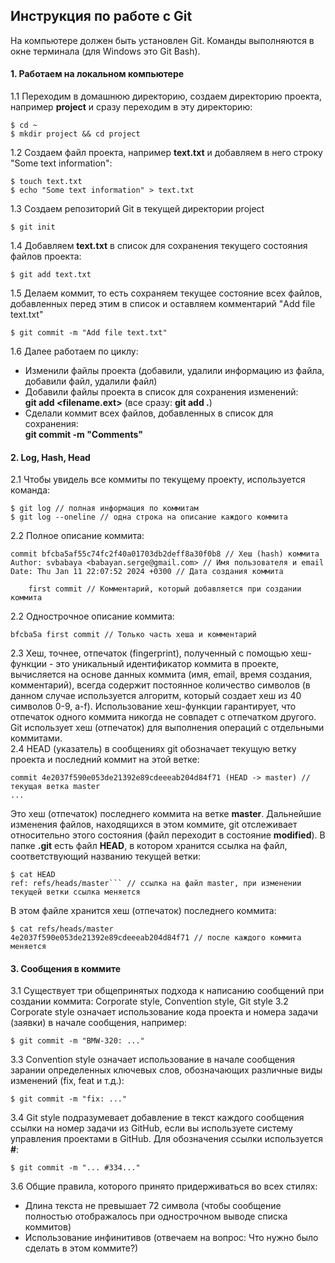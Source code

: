 ## Инструкция по работе с Git
На компьютере должен быть установлен Git. Команды выполняются в окне терминала (для Windows это Git Bash).
#### 1. Работаем на локальном компьютере
1.1 Переходим в домашнюю директорию, создаем директорию проекта, например **project** и сразу переходим в эту директорию:
```
$ cd ~
$ mkdir project && cd project
```
1.2 Создаем файл проекта, например **text.txt** и добавляем в него строку "Some text information":
```
$ touch text.txt
$ echo "Some text information" > text.txt
```
1.3 Создаем репозиторий Git в текущей директории project
```
$ git init
```
1.4 Добавляем **text.txt** в список для сохранения текущего состояния файлов проекта:
```
$ git add text.txt
```
1.5 Делаем коммит, то есть сохраняем текущее состояние всех файлов, добавленных перед этим в список и оставляем комментарий "Add file text.txt"
```
$ git commit -m "Add file text.txt"
```
1.6 Далее работаем по циклу:
* Изменили файлы проекта (добавили, удалили информацию из файла, добавили файл, удалили файл)
* Добавили файлы проекта в список для сохранения изменений:<br>
**git add <filename.ext>** (все сразу: **git add .**)
* Сделали коммит всех файлов, добавленных в список для сохранения:<br>
**git commit -m "Comments"**
#### 2. Log, Hash, Head
2.1 Чтобы увидель все коммиты по текущему проекту, используется команда:
```
$ git log // полная информация по коммитам
$ git log --oneline // одна строка на описание каждого коммита
```
2.2 Полное описание коммита:
```
commit bfcba5af55c74fc2f40a01703db2deff8a30f0b8 // Хеш (hash) коммита
Author: svbabaya <babayan.serge@gmail.com> // Имя пользователя и email
Date: Thu Jan 11 22:07:52 2024 +0300 // Дата создания коммита

    first commit // Комментарий, который добавляется при создании коммита
```
2.2 Однострочное описание коммита:
```
bfcba5a first commit // Только часть хеша и комментарий
```
2.3 Хеш, точнее, отпечаток (fingerprint), полученный с помощью хеш-функции - это уникальный идентификатор коммита в проекте, вычисляется на основе данных коммита (имя, email, время создания, комментарий), всегда содержит постоянное количество символов (в данном случае используется алгоритм, который создает хеш из 40 символов 0-9, a-f). Использование хеш-функции гарантирует, что отпечаток одного коммита никогда не совпадет с отпечатком другого. Git использует хеш (отпечаток) для выполнения операций с отдельными коммитами.<br>
2.4 HEAD (указатель) в сообщениях git обозначает текущую ветку проекта и последний коммит на этой ветке:
```
commit 4e2037f590e053de21392e89cdeeeab204d84f71 (HEAD -> master) // текущая ветка master
...
```
Это хеш (отпечаток) последнего коммита на ветке **master**. Дальнейшие изменения файлов, находящихся в этом коммите, git отслеживает относительно этого состояния (файл переходит в состояние **modified**). В папке **.git** есть файл **HEAD**, в котором хранится ссылка на файл, соответствующий названию текущей ветки:
```
$ cat HEAD
ref: refs/heads/master``` // ссылка на файл master, при изменении текущей ветки ссылка меняется
```
В этом файле хранится хеш (отпечаток) последнего коммита:
```
$ cat refs/heads/master
4e2037f590e053de21392e89cdeeeab204d84f71 // после каждого коммита меняется
```
#### 3. Сообщения в коммите
3.1 Существует три общепринятых подхода к написанию сообщений при создании коммита: Corporate style, Convention style, Git style
3.2 Corporate style означает использование кода проекта и номера задачи (заявки) в начале сообщения, например:
```
$ git commit -m "BMW-320: ..."
```
3.3 Convention style означает использование в начале сообщения зарании определенных ключевых слов, обозначающих различные виды изменений (fix, feat и т.д.):
```
$ git commit -m "fix: ..."
```
3.4 Git style подразумевает добавление в текст каждого сообщения ссылки на номер задачи из GitHub, если вы используете систему управления проектами в GitHub. Для обозначения ссылки используется **#**:
```
$ git commit -m "... #334..."
```
3.6 Общие правила, которого принято придерживаться во всех стилях:
* Длина текста не превышает 72 символа (чтобы сообщение полностью отображалось при однострочном выводе списка коммитов)
* Использование инфинитивов (отвечаем на вопрос: Что нужно было сделать в этом коммите?)